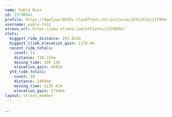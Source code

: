 ```yaml
---
name: Pablo Ross
id: 23796941
profile: https://dgalywyr863hv.cloudfront.net/pictures/athletes/23796941/14615399/1/large.jpg
username: pablo-ross
strava_url: https://www.strava.com/athletes/23796941
stats:
  biggest_ride_distance: 193.82km
  biggest_climb_elevation_gain: 1170.9m
  recent_ride_totals:
    count: 11
    distance: 730.22km
    moving_time: 28h 13m
    elevation_gain: 4481m
  ytd_ride_totals:
    count: 58
    distance: 2469km
    moving_time: 113h 47m
    elevation_gain: 17446m
layout: strava_member
--- 
```

...
